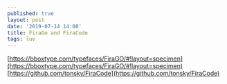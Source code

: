 ```yaml
---
published: true
layout: post
date: '2019-07-14 14:08'
title: FiraGo and FiraCode
tags: luv 
---
```

[https://bboxtype.com/typefaces/FiraGO/#!layout=specimen](https://bboxtype.com/typefaces/FiraGO/#!layout=specimen)
[https://github.com/tonsky/FiraCode](https://github.com/tonsky/FiraCode)
